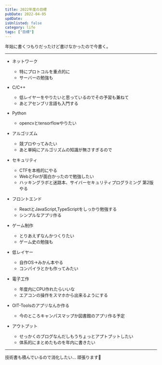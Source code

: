 ```yaml
---
title: 2022年度の目標
pubDate: 2022-04-05
updDate: 
isUnlisted: false
category: life
tags: ["目標"]
---
```


年始に書くつもりだったけど書けなかったので今書く。

---

- ネットワーク
  - 特にプロトコルを重点的に
  - サーバーの勉強も

- C/C++
  - 低レイヤーをやりたいと思っているのでその予習も兼ねて
  - あとアセンブリ言語も入門する

- Python
  - opencvとtensorflowやりたい

- アルゴリズム
  - 競プロやってみたい
  - あと単純にアルゴリズムの知識が無さすぎるので

- セキュリティ
  - CTFを本格的にやる
  - WebとForが面白かったので勉強したい
  - ハッキングラボと迷路本、サイバーセキュリティプログラミング 第2版やる

- フロントエンド
  - ReactとJavaScript,TypeScriptをしっかり勉強する
  - シンプルなアプリ作る

- ゲーム制作
  - とりあえずなんかつくりたい
  - ゲーム史の勉強も

- 低レイヤー
  - 自作OS→みかん本やる
  - コンパイラとかも作ってみたい

- 電子工作
  - 年度内にCPU作れたらいいな
  - エアコンの操作をスマホから出来るようにする

- OIT-Toolsのアプリなんか作る
  - 今のところキャンパスマップか図書館のアプリ作る予定

- アウトプット
  - せっかくのブログなんだしもうちょっとアプトプットしたい
  - 体系的にまとめたものを年内に書きたい

---

技術書も積んでいるので消化したい…
頑張ります💪
